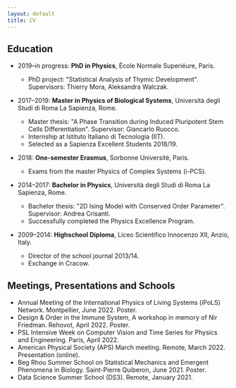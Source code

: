 ```yaml
---
layout: default
title: CV
---
```


## Education

* 2019–in progress: **PhD in Physics**, École Normale Superiéure, Paris. 
  * PhD project: "Statistical Analysis of Thymic Development". Supervisors: Thierry Mora, Aleksandra Walczak.

* 2017–2019: **Master in Physics of Biological Systems**, Università degli Studi di Roma La Sapienza, Rome. 
  * Master thesis: "A Phase Transition during Induced Pluripotent Stem Cells Differentiation". Supervisor: Giancarlo Ruocco.
  * Internship at Istituto Italiano di Tecnologia (IIT).
  * Selected as a Sapienza Excellent Students 2018/19.

* 2018: **One-semester Erasmus**, Sorbonne Université, Paris. 
  * Exams from the master Physics of Complex Systems (i-PCS).

* 2014–2017: **Bachelor in Physics**, Università degli Studi di Roma La Sapienza, Rome. 
  * Bachelor thesis: "2D Ising Model with Conserved Order Parameter". Supervisor: Andrea Crisanti.
  * Successfully completed the Physics Excellence Program.

* 2009–2014: **Highschool Diploma**, Liceo Scientifico Innocenzo XII, Anzio, Italy.
  * Director of the school journal 2013/14.
  * Exchange in Cracow.


## Meetings, Presentations and Schools

* Annual Meeting of the International Physics of Living Systems (iPoLS) Network. Montpellier, June 2022. Poster.
* Design & Order in the Immune System, A workshop in memory of Nir Friedman. Rehovot, April 2022. Poster.
* PSL Intensive Week on Computer Vision and Time Series for Physics and Engineering. Paris, April 2022.
* American Physical Society (APS) March meeting. Remote, March 2022. Presentation (online).
* Beg Rhou Summer School on Statistical Mechanics and Emergent Phenomena in Biology. Saint-Pierre Quiberon, June 2021. Poster.
* Data Science Summer School (DS3). Remote, January 2021.
